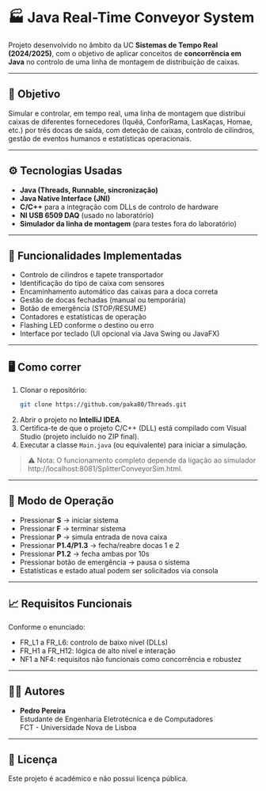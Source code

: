 # 🏭 Java Real-Time Conveyor System

Projeto desenvolvido no âmbito da UC **Sistemas de Tempo Real (2024/2025)**, com o objetivo de aplicar conceitos de **concorrência em Java** no controlo de uma linha de montagem de distribuição de caixas.

---

## 📌 Objetivo

Simular e controlar, em tempo real, uma linha de montagem que distribui caixas de diferentes fornecedores (Iquêá, ConforRama, LasKaças, Homae, etc.) por três docas de saída, com deteção de caixas, controlo de cilindros, gestão de eventos humanos e estatísticas operacionais.

---

## ⚙️ Tecnologias Usadas

- **Java (Threads, Runnable, sincronização)**
- **Java Native Interface (JNI)**
- **C/C++** para a integração com DLLs de controlo de hardware
- **NI USB 6509 DAQ** (usado no laboratório)
- **Simulador da linha de montagem** (para testes fora do laboratório)

---

## 🧩 Funcionalidades Implementadas

- Controlo de cilindros e tapete transportador
- Identificação do tipo de caixa com sensores
- Encaminhamento automático das caixas para a doca correta
- Gestão de docas fechadas (manual ou temporária)
- Botão de emergência (STOP/RESUME)
- Contadores e estatísticas de operação
- Flashing LED conforme o destino ou erro
- Interface por teclado (UI opcional via Java Swing ou JavaFX)

---

## 🖥️ Como correr

1. Clonar o repositório:
   ```bash
   git clone https://github.com/paka80/Threads.git
   ```
2. Abrir o projeto no **IntelliJ IDEA**.
3. Certifica-te de que o projeto C/C++ (DLL) está compilado com Visual Studio (projeto incluído no ZIP final).
4. Executar a classe `Main.java` (ou equivalente) para iniciar a simulação.

> ⚠️ Nota: O funcionamento completo depende da ligação ao simulador http://localhost:8081/SplitterConveyorSim.html.

---

## 🔄 Modo de Operação

- Pressionar **S** → iniciar sistema
- Pressionar **F** → terminar sistema
- Pressionar **P** → simula entrada de nova caixa
- Pressionar **P1.4/P1.3** → fecha/reabre docas 1 e 2
- Pressionar **P1.2** → fecha ambas por 10s
- Pressionar botão de emergência → pausa o sistema
- Estatísticas e estado atual podem ser solicitados via consola

---

## 📈 Requisitos Funcionais

Conforme o enunciado:
- FR_L1 a FR_L6: controlo de baixo nível (DLLs)
- FR_H1 a FR_H12: lógica de alto nível e interação
- NF1 a NF4: requisitos não funcionais como concorrência e robustez

---

## 👨‍💻 Autores

- **Pedro Pereira**  
  Estudante de Engenharia Eletrotécnica e de Computadores  
  FCT - Universidade Nova de Lisboa

---

## 📄 Licença

Este projeto é académico e não possui licença pública.
